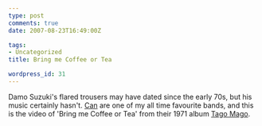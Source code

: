 ```yaml
---
type: post
comments: true
date: 2007-08-23T16:49:00Z

tags:
- Uncategorized
title: Bring me Coffee or Tea

wordpress_id: 31
---
```


Damo Suzuki's flared trousers may have dated since the early 70s, but his music certainly hasn't. [Can](http://en.wikipedia.org/wiki/Can_(band)) are one of my all time favourite bands, and this is the video of 'Bring me Coffee or Tea' from their 1971 album [Tago Mago](http://en.wikipedia.org/wiki/Tago_Mago).




